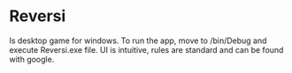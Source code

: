 # Reversi
Is desktop game for windows. To run the app, move to /bin/Debug and execute Reversi.exe file. UI is intuitive, rules are standard and 
can be found with google. 
